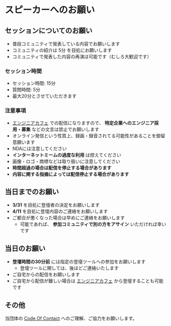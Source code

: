 # スピーカーへのお願い

## セッションについてのお願い

- 普段コミュニティで発表している内容でお願いします
- コミュニティの紹介は 5分 を目処にお願いします
- コミュニティで発表した内容の再演は可能です（むしろ大歓迎です）

### セッション時間

- セッション時間: 15分
- 質問時間: 5分
- 最大20分とさせていただきます

### 注意事項

- [エンジニアカフェ](https://engineercafe.jp/ja/) での配信になりますので、 **特定企業へのエンジニア採用・募集** などの文言は禁止でお願いします
- オンライン発信という性質上、録画・録音されてる可能性があることを御留意願います
- NDAには注意してください
- **インターネットミームの過度な利用** は控えてください
- 画像・ロゴ・商標などは取り扱いに注意してください
- **時間超過の場合は配信を停止する場合があります**
- **内容に関する指摘によっては配信停止する場合があります**

## 当日までのお願い

- **3/31** を目処に登壇者の決定をお願いします
- **4/11** を目処に登壇内容のご連絡をお願いします
- ご都合が悪くなった場合は早めにご連絡をお願いします
  - 可能であれば、 **参加コミュニティで別の方をアサイン** いただければ幸いです

## 当日のお願い

- **登壇時間の30分前** には指定の登壇ツールへの参加をお願いします
  - 登壇ツールに関しては、後ほどご連絡いたします
- ご自宅からの配信をお願いします
- ご自宅から配信が難しい場合は [エンジニアカフェ](https://engineercafe.jp/ja/) から登壇することも可能です

## その他

当団体の [Code Of Contact](https://github.com/kongmingstrap/FUKUOKA-Engineers-Day-2021-online/blob/main/code_of_contact.md) へのご理解、ご協力をお願いします。